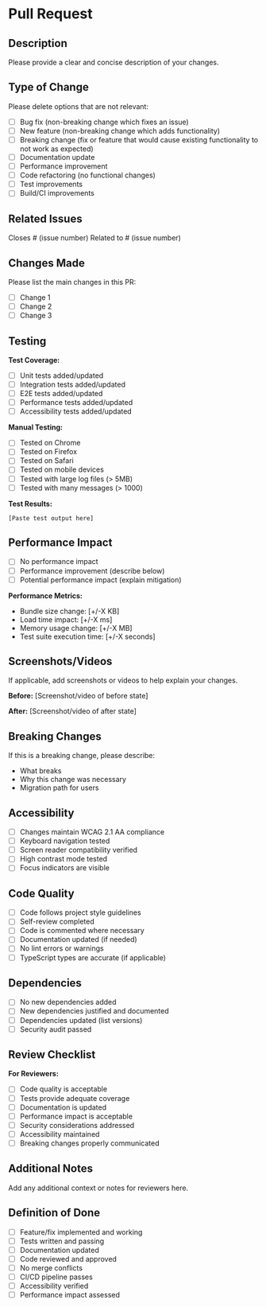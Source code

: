# Pull Request

## Description
Please provide a clear and concise description of your changes.

## Type of Change
Please delete options that are not relevant:
- [ ] Bug fix (non-breaking change which fixes an issue)
- [ ] New feature (non-breaking change which adds functionality)
- [ ] Breaking change (fix or feature that would cause existing functionality to not work as expected)
- [ ] Documentation update
- [ ] Performance improvement
- [ ] Code refactoring (no functional changes)
- [ ] Test improvements
- [ ] Build/CI improvements

## Related Issues
Closes # (issue number)
Related to # (issue number)

## Changes Made
Please list the main changes in this PR:
- [ ] Change 1
- [ ] Change 2
- [ ] Change 3

## Testing
**Test Coverage:**
- [ ] Unit tests added/updated
- [ ] Integration tests added/updated
- [ ] E2E tests added/updated
- [ ] Performance tests added/updated
- [ ] Accessibility tests added/updated

**Manual Testing:**
- [ ] Tested on Chrome
- [ ] Tested on Firefox  
- [ ] Tested on Safari
- [ ] Tested on mobile devices
- [ ] Tested with large log files (> 5MB)
- [ ] Tested with many messages (> 1000)

**Test Results:**
```
[Paste test output here]
```

## Performance Impact
- [ ] No performance impact
- [ ] Performance improvement (describe below)
- [ ] Potential performance impact (explain mitigation)

**Performance Metrics:**
- Bundle size change: [+/-X KB]
- Load time impact: [+/-X ms]
- Memory usage change: [+/-X MB]
- Test suite execution time: [+/-X seconds]

## Screenshots/Videos
If applicable, add screenshots or videos to help explain your changes.

**Before:**
[Screenshot/video of before state]

**After:**
[Screenshot/video of after state]

## Breaking Changes
If this is a breaking change, please describe:
- What breaks
- Why this change was necessary
- Migration path for users

## Accessibility
- [ ] Changes maintain WCAG 2.1 AA compliance
- [ ] Keyboard navigation tested
- [ ] Screen reader compatibility verified
- [ ] High contrast mode tested
- [ ] Focus indicators are visible

## Code Quality
- [ ] Code follows project style guidelines
- [ ] Self-review completed
- [ ] Code is commented where necessary
- [ ] Documentation updated (if needed)
- [ ] No lint errors or warnings
- [ ] TypeScript types are accurate (if applicable)

## Dependencies
- [ ] No new dependencies added
- [ ] New dependencies justified and documented
- [ ] Dependencies updated (list versions)
- [ ] Security audit passed

## Review Checklist
**For Reviewers:**
- [ ] Code quality is acceptable
- [ ] Tests provide adequate coverage
- [ ] Documentation is updated
- [ ] Performance impact is acceptable
- [ ] Security considerations addressed
- [ ] Accessibility maintained
- [ ] Breaking changes properly communicated

## Additional Notes
Add any additional context or notes for reviewers here.

## Definition of Done
- [ ] Feature/fix implemented and working
- [ ] Tests written and passing
- [ ] Documentation updated
- [ ] Code reviewed and approved
- [ ] No merge conflicts
- [ ] CI/CD pipeline passes
- [ ] Accessibility verified
- [ ] Performance impact assessed